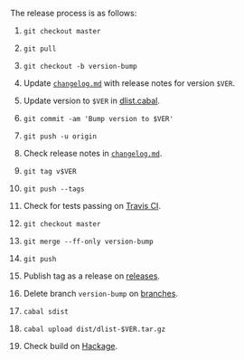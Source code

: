 The release process is as follows:

1. `git checkout master`

2. `git pull`

3. `git checkout -b version-bump`

4. Update [`changelog.md`](./changelog.md) with release notes for version `$VER`.

5. Update version to `$VER` in [dlist.cabal](./dlist.cabal).

6. `git commit -am 'Bump version to $VER'`

7. `git push -u origin`

8. Check release notes in [`changelog.md`](https://github.com/spl/dlist/blob/version-bump/changelog.md).

9. `git tag v$VER`

10. `git push --tags`

11. Check for tests passing on [Travis CI](https://travis-ci.org/spl/dlist/builds).

12. `git checkout master`

13. `git merge --ff-only version-bump`

14. `git push`

15. Publish tag as a release on [releases](https://github.com/spl/dlist/releases).

16. Delete branch `version-bump` on [branches](https://github.com/spl/dlist/branches).

17. `cabal sdist`

18. `cabal upload dist/dlist-$VER.tar.gz`

19. Check build on [Hackage](https://hackage.haskell.org/package/dlist).
